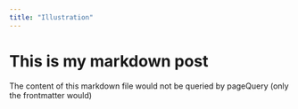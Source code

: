 ```yaml
---
title: "Illustration"
---
```


# This is my markdown post

The content of this markdown file would not be queried by pageQuery (only the frontmatter would)
